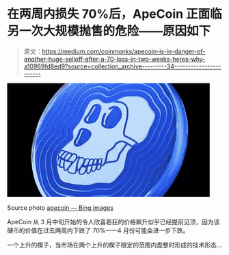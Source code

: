 # 在两周内损失 70%后，ApeCoin 正面临另一次大规模抛售的危险——原因如下

> 原文：<https://medium.com/coinmonks/apecoin-is-in-danger-of-another-huge-selloff-after-a-70-loss-in-two-weeks-heres-why-a10969fd8ed9?source=collection_archive---------34----------------------->

![](img/2a949dea1963f4ed60f49e29768bf270.png)

Source photo [apecoin — Bing images](https://www.bing.com/images/search?view=detailV2&ccid=hI%2frR%2bOj&id=E20FE02CB05AFAF3CBADD5E2A252996E44773F98&thid=OIF.da2G152RahHK03aktMm1ng&mediaurl=https%3a%2f%2fi.gadgets360cdn.com%2flarge%2fBAYC_yuga_labs_apecoin_twitter_large_1647511519987.jpg&cdnurl=https%3a%2f%2fth.bing.com%2fth%2fid%2fR.848feb47e3a30f33b0fac5fe0059bd83%3frik%3d%26pid%3dImgRaw%26r%3d0&exph=675&expw=1200&q=apecoin&simid=7021615265938&FORM=IRPRST&ck=75AD86D79D916A11CAD376A4B4C9B59E&selectedIndex=7&ajaxhist=0&ajaxserp=0)

ApeCoin 从 3 月中旬开始的令人欣喜若狂的价格飙升似乎已经提前见顶，因为该硬币的价值在过去两周内下跌了 70%——4 月份可能会进一步下跌。

一个上升的楔子，当市场在两个上升的楔子限定的范围内盘整时形成的技术形态…